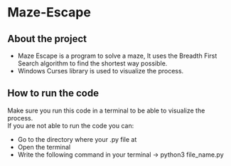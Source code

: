 # Maze-Escape
## About the project
* Maze Escape is a program to solve a maze, It uses the Breadth First Search algorithm to find the shortest way possible.
* Windows Curses library is used to visualize the process.
## How to run the code
Make sure you run this code in a terminal to be able to visualize the process.<br />
If you are not able to run the code you can:
* Go to the directory where your .py file at
* Open the terminal
* Write the following command in your terminal -> python3 file_name.py
